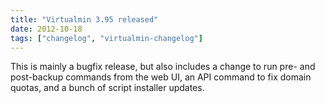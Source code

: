 ```yaml
---
title: "Virtualmin 3.95 released"
date: 2012-10-18
tags: ["changelog", "virtualmin-changelog"]
---
```


This is mainly a bugfix release, but also includes a change to run pre- and post-backup commands from the web UI, an API command to fix domain quotas, and a bunch of script installer updates.
